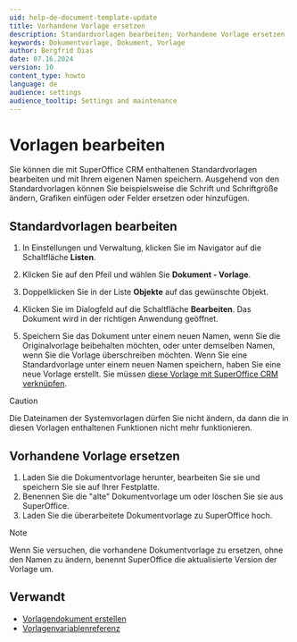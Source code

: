 ```yaml
---
uid: help-de-document-template-update
title: Vorhandene Vorlage ersetzen
description: Standardvorlagen bearbeiten; Vorhandene Vorlage ersetzen
keywords: Dokumentvorlage, Dokument, Vorlage
author: Bergfrid Dias
date: 07.16.2024
version: 10
content_type: howto
language: de
audience: settings
audience_tooltip: Settings and maintenance
---
```


# Vorlagen bearbeiten

Sie können die mit SuperOffice CRM enthaltenen Standardvorlagen bearbeiten und mit Ihrem eigenen Namen speichern. Ausgehend von den Standardvorlagen können Sie beispielsweise die Schrift und Schriftgröße ändern, Grafiken einfügen oder Felder ersetzen oder hinzufügen.

## Standardvorlagen bearbeiten

1. In Einstellungen und Verwaltung, klicken Sie im Navigator auf die Schaltfläche **Listen**.

2. Klicken Sie auf den Pfeil und wählen Sie **Dokument - Vorlage**.

3. Doppelklicken Sie in der Liste **Objekte** auf das gewünschte Objekt.

4. Klicken Sie im Dialogfeld auf die Schaltfläche **Bearbeiten**. Das Dokument wird in der richtigen Anwendung geöffnet.

5. Speichern Sie das Dokument unter einem neuen Namen, wenn Sie die Originalvorlage beibehalten möchten, oder unter demselben Namen, wenn Sie die Vorlage überschreiben möchten.
    Wenn Sie eine Standardvorlage unter einem neuen Namen speichern, haben Sie eine neue Vorlage erstellt. Sie müssen [diese Vorlage mit SuperOffice CRM verknüpfen][1].

> [!CAUTION]
> Die Dateinamen der Systemvorlagen dürfen Sie nicht ändern, da dann die in diesen Vorlagen enthaltenen Funktionen nicht mehr funktionieren.

## Vorhandene Vorlage ersetzen

1. Laden Sie die Dokumentvorlage herunter, bearbeiten Sie sie und speichern Sie sie auf Ihrer Festplatte.
2. Benennen Sie die "alte" Dokumentvorlage um oder löschen Sie sie aus SuperOffice.
3. Laden Sie die überarbeitete Dokumentvorlage zu SuperOffice hoch.

> [!NOTE]
> Wenn Sie versuchen, die vorhandene Dokumentvorlage zu ersetzen, ohne den Namen zu ändern, benennt SuperOffice die aktualisierte Version der Vorlage um.

## Verwandt

* [Vorlagendokument erstellen][2]
* [Vorlagenvariablenreferenz][3]

<!-- Referenced links -->
[1]: link-template.md
[2]: ../learn/create.md
[3]: ../variables/index.md

<!-- Referenced images -->
